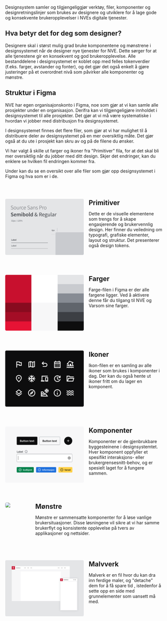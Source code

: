 <PageHeader title="For designere" imagePath="designer"  ></PageHeader>

Designsystem samler og tilgjengeliggjør verktøy, filer, komponenter og designretningslinjer som brukes av designere og utviklere for å lage gode og konsekvente brukeropplevelser i NVEs digitale tjenester.

## Hva betyr det for deg som designer?

Designere skal i størst mulig grad bruke komponentene og mønstrene i designsystemet når de designer nye tjenester for NVE. Dette sørger for at alle tjenestene gir en konsekvent og god brukeropplevelse. Alle bestanddelene i designsystemet er koblet opp med felles tokenverdier (f.eks. farger, avstander og fonter), og det gjør det også enkelt å gjøre justeringer på et overordnet nivå som påvirker alle komponenter og mønstre.

## Struktur i Figma

NVE har egen organisajonskonto i Figma, noe som gjør at vi kan samle alle prosjekter under en organisasjon. Derifra kan vi tilgjengeligjøre innholdet i designsystemet til alle prosjekter. Det gjør at vi må være systematiske i hvordan vi jobber med distribusjon fra designsystemet.

I designsystemet finnes det flere filer, som gjør at vi har mulighet til å distribuere deler av designsystemet på en mer oversiktlig måte. Det gjør også at du ute i prosjekt kan skru av og på de filene du ønsker.

Vi har valgt å skille ut farger og ikoner fra "Primitiver" fila, for at det skal bli mer oversiktlig når du jobber med ditt design. Skjer det endringer, kan du enklere se hvilken fil endringen kommer fra.

Under kan du se en oversikt over alle filer som gjør opp designsystemet i Figma og hva som er i de.

<style>
  .left-image-container {
    display: flex;
    align-items: flex-start;
    margin-top: 4rem;
  }
  .left-image-container img {
    margin-right: 1rem;
    padding-top: 0rem;
    border-radius: 4px;
  }

  .h2-style {
    border-top: none !important;
    margin:0 !important;  
    padding:0 !important;
  }
</style>

<div class="left-image-container">
  <img src="../../assets/images/primitiver.png" width="50%">
  <div>
    <h2 class="h2-style">Primitiver</h2>
    <p>Dette er de visuelle elementene som trengs for å skape engasjerende og brukervennlig design. Her finner du veiledning om typografi, grafiske elementer, layout og struktur. Det presenterer også design tokens.</p>
    <LinkButton URL="https://nve.frontify.com/" text="Åpne i Figma" :openInNewTab="true"/>
  </div>
</div>

<div class="left-image-container">
  <img src="../../assets/images/farger.png" width="50%">
  <div>
    <h2 class="h2-style">Farger</h2>
    <p>Farge-filen i Figma er der alle fargene ligger. Ved å aktivere denne får du tilgang til NVE og Varsom sine farger.</p>
    <LinkButton URL="https://nve.frontify.com/" text="Åpne i Figma" :openInNewTab="true"/>
  </div>
</div>

<div class="left-image-container">
  <img src="../../assets/images/ikoner.png" width="50%">
  <div>
    <h2 class="h2-style">Ikoner</h2>
    <p>Ikon-filen er en samling av alle ikoner som brukes i komponenter i dag. Der kan du også hente ut ikoner fritt om du lager en komponent.</p>
    <LinkButton URL="https://nve.frontify.com/" text="Åpne i Figma" :openInNewTab="true"/>
  </div>
</div>

<div class="left-image-container">
  <img src="../../assets/images/komponenter.png" width="50%">
  <div>
    <h2 class="h2-style">Komponenter</h2>
    <p>Komponenter er de gjenbrukbare byggesteinene i designsystemtet. Hver komponent oppfyller et spesifikt interaksjons- eller brukergrensesnitt-behov, og er spesielt laget for å fungere sammen.</p>
    <LinkButton URL="https://nve.frontify.com/" text="Åpne i Figma" :openInNewTab="true"/>
  </div>
</div>

<div class="left-image-container">
  <img src="../../assets/images/mønstre.png" width="50%">
  <div>
    <h2 class="h2-style">Mønstre</h2>
    <p>Mønstre er sammensatte komponenter for å løse vanlige brukersituasjoner. Disse løsningene vil sikre at vi har samme brukerflyt og konsistente opplevelse på tvers av applikasjoner og nettsider.</p>
    <LinkButton URL="https://nve.frontify.com/" text="Åpne i Figma" :openInNewTab="true"/>
  </div>
</div>

<div class="left-image-container">
  <img src="../../assets/images/malverk.png" width="50%">
  <div>
    <h2 class="h2-style">Malvverk</h2>
    <p>Malverk er en fil hvor du kan dra inn ferdige maler, og "detache" dem for å få spare tid , istedenfor å sette opp en side med grunnelementer som uansett må med.</p>
    <LinkButton URL="https://nve.frontify.com/" text="Åpne i Figma" :openInNewTab="true"/>
  </div>
</div>
